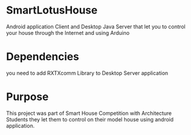 # SmartLotusHouse
Android application Client and Desktop Java Server that let you to control your house through the Internet and using Arduino

# Dependencies 
you need to add RXTXcomm Library to Desktop Server application

# Purpose
This project was part of Smart House Competition with Architecture Students they let them to control on their model house using android application.
